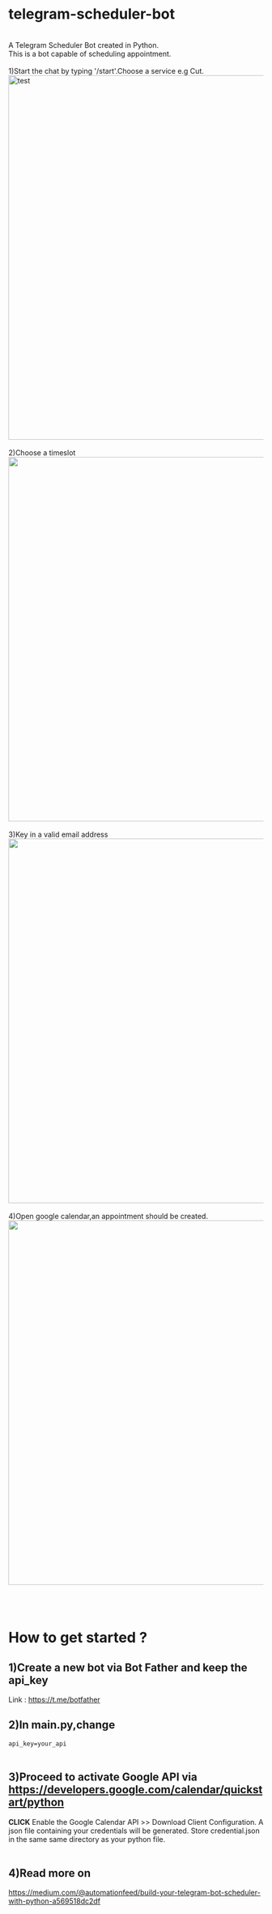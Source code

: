 # telegram-scheduler-bot
</br>
A Telegram Scheduler Bot created in Python.<br/>
This is a bot capable of scheduling appointment.
<br/>
<br/>
<!--- Part 1 --->
1)Start the chat by typing '/start'.Choose a service e.g Cut.
<!--- /start --->
<img src="https://github.com/kaikiat/telegram-scheduler-bot/blob/master/images/start_chatting.png" height="720px" width="631px" alt="test"/>
<br/>
<br/>
2)Choose a timeslot
<!--- Choosing a Service --->
<img src="https://raw.githubusercontent.com/kaikiat/telegram-scheduler-bot/master/images/start_booking.png" height="720px" width="631px"/>
<br/>
<br/>
3)Key in a valid email address
<!--- Keying in email address --->
<img src="https://github.com/kaikiat/telegram-scheduler-bot/blob/master/images/email_address.png" height="720px" width="631px"/>
<br/>
<br/>
4)Open google calendar,an appointment should be created.
<!--- Verifying appointment in google calendar --->
<img src="https://raw.githubusercontent.com/kaikiat/telegram-scheduler-bot/master/images/verifcation_on_g_calednar.png" height="720px" width="631px"/>

<br/></br>
<!--- Part 2 --->
# How to get started ?

## 1)Create a new bot via Bot Father and keep the api_key
Link : <https://t.me/botfather>

## 2)In main.py,change
`api_key=your_api` </br> </br>

## 3)Proceed to activate Google API via <https://developers.google.com/calendar/quickstart/python>
**CLICK** Enable the Google Calendar API >> Download Client Configuration. A json file containing your credentials will be generated. Store credential.json in the same same directory as your python file.</br></br>

## 4)Read more on
https://medium.com/@automationfeed/build-your-telegram-bot-scheduler-with-python-a569518dc2df





